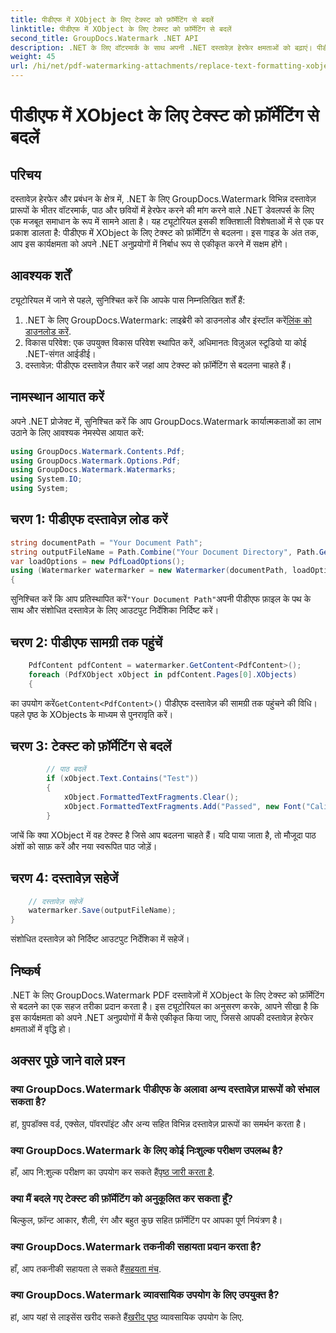 ```yaml
---
title: पीडीएफ में XObject के लिए टेक्स्ट को फ़ॉर्मेटिंग से बदलें
linktitle: पीडीएफ में XObject के लिए टेक्स्ट को फ़ॉर्मेटिंग से बदलें
second_title: GroupDocs.Watermark .NET API
description: .NET के लिए वॉटरमार्क के साथ अपनी .NET दस्तावेज़ हेरफेर क्षमताओं को बढ़ाएं। पीडीएफ़ में टेक्स्ट को फ़ॉर्मेटिंग से आसानी से बदलने का तरीका जानें।
weight: 45
url: /hi/net/pdf-watermarking-attachments/replace-text-formatting-xobject-pdf/
---
```


# पीडीएफ में XObject के लिए टेक्स्ट को फ़ॉर्मेटिंग से बदलें

## परिचय
दस्तावेज़ हेरफेर और प्रबंधन के क्षेत्र में, .NET के लिए GroupDocs.Watermark विभिन्न दस्तावेज़ प्रारूपों के भीतर वॉटरमार्क, पाठ और छवियों में हेरफेर करने की मांग करने वाले .NET डेवलपर्स के लिए एक मजबूत समाधान के रूप में सामने आता है। यह ट्यूटोरियल इसकी शक्तिशाली विशेषताओं में से एक पर प्रकाश डालता है: पीडीएफ में XObject के लिए टेक्स्ट को फ़ॉर्मेटिंग से बदलना। इस गाइड के अंत तक, आप इस कार्यक्षमता को अपने .NET अनुप्रयोगों में निर्बाध रूप से एकीकृत करने में सक्षम होंगे।
## आवश्यक शर्तें
ट्यूटोरियल में जाने से पहले, सुनिश्चित करें कि आपके पास निम्नलिखित शर्तें हैं:
1.  .NET के लिए GroupDocs.Watermark: लाइब्रेरी को डाउनलोड और इंस्टॉल करें[लिंक को डाउनलोड करें](https://releases.groupdocs.com/Watermark/net/).
2. विकास परिवेश: एक उपयुक्त विकास परिवेश स्थापित करें, अधिमानतः विज़ुअल स्टूडियो या कोई .NET-संगत आईडीई।
3. दस्तावेज़: पीडीएफ दस्तावेज़ तैयार करें जहां आप टेक्स्ट को फ़ॉर्मेटिंग से बदलना चाहते हैं।

## नामस्थान आयात करें
अपने .NET प्रोजेक्ट में, सुनिश्चित करें कि आप GroupDocs.Watermark कार्यात्मकताओं का लाभ उठाने के लिए आवश्यक नेमस्पेस आयात करें:
```csharp
using GroupDocs.Watermark.Contents.Pdf;
using GroupDocs.Watermark.Options.Pdf;
using GroupDocs.Watermark.Watermarks;
using System.IO;
using System;
```
## चरण 1: पीडीएफ दस्तावेज़ लोड करें
```csharp
string documentPath = "Your Document Path";
string outputFileName = Path.Combine("Your Document Directory", Path.GetFileName(documentPath));
var loadOptions = new PdfLoadOptions();
using (Watermarker watermarker = new Watermarker(documentPath, loadOptions))
{
```
 सुनिश्चित करें कि आप प्रतिस्थापित करें`"Your Document Path"`अपनी पीडीएफ फ़ाइल के पथ के साथ और संशोधित दस्तावेज़ के लिए आउटपुट निर्देशिका निर्दिष्ट करें।
## चरण 2: पीडीएफ सामग्री तक पहुंचें
```csharp
    PdfContent pdfContent = watermarker.GetContent<PdfContent>();
    foreach (PdfXObject xObject in pdfContent.Pages[0].XObjects)
    {
```
 का उपयोग करें`GetContent<PdfContent>()` पीडीएफ दस्तावेज़ की सामग्री तक पहुंचने की विधि। पहले पृष्ठ के XObjects के माध्यम से पुनरावृति करें।
## चरण 3: टेक्स्ट को फ़ॉर्मेटिंग से बदलें
```csharp
        // पाठ बदलें
        if (xObject.Text.Contains("Test"))
        {
            xObject.FormattedTextFragments.Clear();
            xObject.FormattedTextFragments.Add("Passed", new Font("Calibri", 19, FontStyle.Bold), Color.Red, Color.Aqua);
        }
```
जांचें कि क्या XObject में वह टेक्स्ट है जिसे आप बदलना चाहते हैं। यदि पाया जाता है, तो मौजूदा पाठ अंशों को साफ़ करें और नया स्वरूपित पाठ जोड़ें।
## चरण 4: दस्तावेज़ सहेजें
```csharp
    // दस्तावेज़ सहेजें
    watermarker.Save(outputFileName);
}
```
संशोधित दस्तावेज़ को निर्दिष्ट आउटपुट निर्देशिका में सहेजें।

## निष्कर्ष
.NET के लिए GroupDocs.Watermark PDF दस्तावेज़ों में XObject के लिए टेक्स्ट को फ़ॉर्मेटिंग से बदलने का एक सहज तरीका प्रदान करता है। इस ट्यूटोरियल का अनुसरण करके, आपने सीखा है कि इस कार्यक्षमता को अपने .NET अनुप्रयोगों में कैसे एकीकृत किया जाए, जिससे आपकी दस्तावेज़ हेरफेर क्षमताओं में वृद्धि हो।
## अक्सर पूछे जाने वाले प्रश्न
### क्या GroupDocs.Watermark पीडीएफ के अलावा अन्य दस्तावेज़ प्रारूपों को संभाल सकता है?
हां, ग्रुपडॉक्स वर्ड, एक्सेल, पॉवरपॉइंट और अन्य सहित विभिन्न दस्तावेज़ प्रारूपों का समर्थन करता है।
### क्या GroupDocs.Watermark के लिए कोई निःशुल्क परीक्षण उपलब्ध है?
 हाँ, आप नि:शुल्क परीक्षण का उपयोग कर सकते हैं[पृष्ठ जारी करता है](https://releases.groupdocs.com/).
### क्या मैं बदले गए टेक्स्ट की फ़ॉर्मेटिंग को अनुकूलित कर सकता हूँ?
बिल्कुल, फ़ॉन्ट आकार, शैली, रंग और बहुत कुछ सहित फ़ॉर्मेटिंग पर आपका पूर्ण नियंत्रण है।
### क्या GroupDocs.Watermark तकनीकी सहायता प्रदान करता है?
 हाँ, आप तकनीकी सहायता ले सकते हैं[सहयता मंच](https://forum.groupdocs.com/c/watermark/19).
### क्या GroupDocs.Watermark व्यावसायिक उपयोग के लिए उपयुक्त है?
 हां, आप यहां से लाइसेंस खरीद सकते हैं[खरीद पृष्ठ](https://purchase.groupdocs.com/buy) व्यावसायिक उपयोग के लिए.